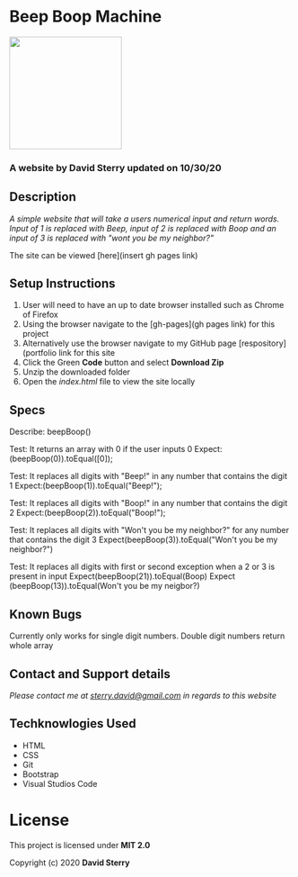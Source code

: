 # Beep Boop Machine
<img src="https://github.com/Dave-Sterry.png" width="200px" height="auto">

### A website by David Sterry updated on 10/30/20
## Description

_A simple website that will take a users numerical input and return words. Input of 1 is replaced with Beep, input of 2 is replaced with Boop and an input of 3 is replaced with "wont you be my neighbor?"_

The site can be viewed [here](insert gh pages link)

## Setup Instructions
1. User will need to have an up to date browser installed such as Chrome of Firefox
2. Using the browser navigate to the [gh-pages](gh pages link) for this project
2. Alternatively use the browser navigate to my GitHub page [respository](portfolio link for this site
3. Click the Green **Code** button and select **Download Zip**
4. Unzip the downloaded folder
5. Open the _index.html_ file to view the site locally

## Specs

Describe: beepBoop()

Test: It returns an array with 0 if the user inputs 0
Expect:(beepBoop(0)).toEqual([0]);

Test: It replaces all digits  with "Beep!" in any number that contains the digit 1
Expect:(beepBoop(1)).toEqual("Beep!");

Test: It replaces all digits  with "Boop!" in any number that contains the digit 2
Expect:(beepBoop(2)).toEqual("Boop!");

Test: It replaces all digits  with "Won't you be my neighbor?" for any number that contains the digit 3
Expect(beepBoop(3)).toEqual("Won't you be my neighbor?")

Test: It replaces all digits with first or second exception when a 2 or 3 is present in input
Expect(beepBoop(21)).toEqual(Boop) 
Expect (beepBoop(13)).toEqual(Won't you be my neigbor?)

## Known Bugs
Currently only works for single digit numbers. Double digit numbers return whole array

## Contact and Support details

_Please contact me at sterry.david@gmail.com in regards to this website_

## Techknowlogies Used

* HTML
* CSS
* Git
* Bootstrap
* Visual Studios Code

# License

This project is licensed under **MIT 2.0**

Copyright (c) 2020 **David Sterry**